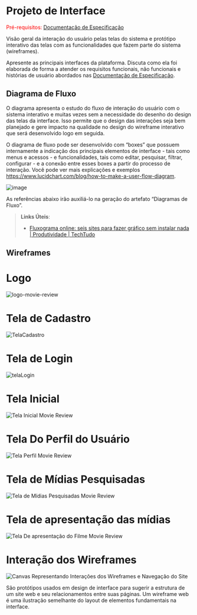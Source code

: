 
# Projeto de Interface

<span style="color:red">Pré-requisitos: <a href="2-Especificação do Projeto.md"> Documentação de Especificação</a></span>

Visão geral da interação do usuário pelas telas do sistema e protótipo interativo das telas com as funcionalidades que fazem parte do sistema (wireframes).

 Apresente as principais interfaces da plataforma. Discuta como ela foi elaborada de forma a atender os requisitos funcionais, não funcionais e histórias de usuário abordados nas <a href="2-Especificação do Projeto.md"> Documentação de Especificação</a>.

## Diagrama de Fluxo

O diagrama apresenta o estudo do fluxo de interação do usuário com o sistema interativo e  muitas vezes sem a necessidade do desenho do design das telas da interface. Isso permite que o design das interações seja bem planejado e gere impacto na qualidade no design do wireframe interativo que será desenvolvido logo em seguida.

O diagrama de fluxo pode ser desenvolvido com “boxes” que possuem internamente a indicação dos principais elementos de interface - tais como menus e acessos - e funcionalidades, tais como editar, pesquisar, filtrar, configurar - e a conexão entre esses boxes a partir do processo de interação. Você pode ver mais explicações e exemplos https://www.lucidchart.com/blog/how-to-make-a-user-flow-diagram.

![image](https://github.com/leal03/TIAM-Aplicativo-de-avaliacao-de-filmes/assets/103788873/09cb982f-9cff-4375-8ac3-805537d5d2f5)

As referências abaixo irão auxiliá-lo na geração do artefato “Diagramas de Fluxo”.

> **Links Úteis**:
> - [Fluxograma online: seis sites para fazer gráfico sem instalar nada | Produtividade | TechTudo](https://www.techtudo.com.br/listas/2019/03/fluxograma-online-seis-sites-para-fazer-grafico-sem-instalar-nada.ghtml)

## Wireframes

# Logo
![logo-movie-review](https://github.com/leal03/TIAM-Aplicativo-de-avaliacao-de-filmes/assets/102103337/78aef599-3cf8-4535-bf38-942ec77a3500)

# Tela de Cadastro
![TelaCadastro](https://github.com/leal03/TIAM-Aplicativo-de-avaliacao-de-filmes/assets/102103337/224fc27a-d81e-4c7b-a8ff-8efa1ed148b7)

# Tela de Login
![telaLogin](https://github.com/leal03/TIAM-Aplicativo-de-avaliacao-de-filmes/assets/102103337/7038acb3-76b5-415c-8998-b9be9a2f0345)

# Tela Inicial
![Tela Inicial Movie Review](https://github.com/leal03/TIAM-Aplicativo-de-avaliacao-de-filmes/assets/102103337/d562771f-e434-4a88-bf57-cb715fcb4770)

# Tela Do Perfil do Usuário
![Tela Perfil Movie Review](https://github.com/leal03/TIAM-Aplicativo-de-avaliacao-de-filmes/assets/102103337/faca7458-8557-4561-a9a2-89746e78799c)

# Tela de Mídias Pesquisadas
![Tela de Mídias Pesquisadas Movie Review](https://github.com/HaastZ/inside-botcha/assets/102103337/a6526617-a088-4e7d-beeb-f0a55185acc7)

# Tela de apresentação das mídias
![Tela De apresentação do Filme Movie Review](https://github.com/HaastZ/inside-botcha/assets/102103337/a0793de5-1132-43a6-a22c-7d019b35c4dc)

# Interação dos Wireframes
![Canvas Representando Interações dos Wireframes e Navegação do Site](https://github.com/leal03/TIAM-Aplicativo-de-avaliacao-de-filmes/blob/2dfdfe3009a4e7e2a290d691ef7d8131affd2433/docs/img/wireframes.png)

São protótipos usados em design de interface para sugerir a estrutura de um site web e seu relacionamentos entre suas páginas. Um wireframe web é uma ilustração semelhante do layout de elementos fundamentais na interface.

